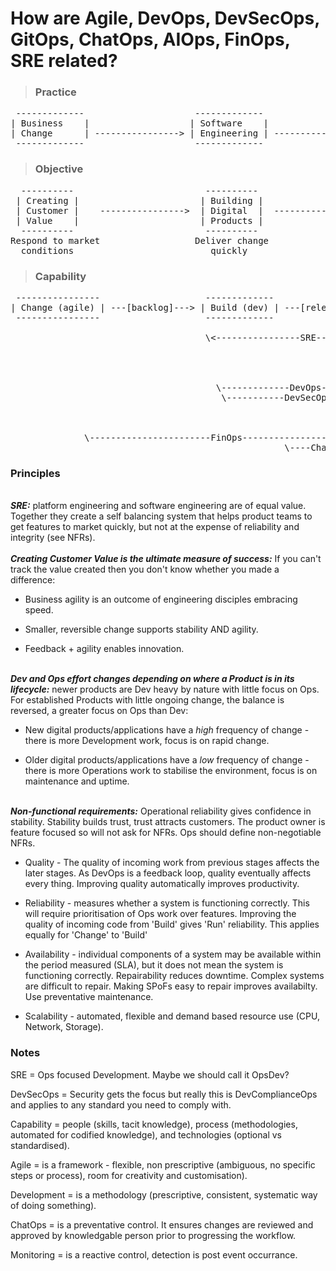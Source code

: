# How are Agile, DevOps, DevSecOps, GitOps, ChatOps, AIOps, FinOps, SRE related?

>### Practice
<pre>
 -------------                     -------------                   -------------  
| Business    |                   | Software    |                 | Platform    |  
| Change      | ----------------> | Engineering | --------------> | Engineering |  
 -------------                     -------------                   -------------  
</pre>


>### Objective 
<pre>
  ----------                         ----------                    --------------
 | Creating |                       | Building |                  | Maintaining  |
 | Customer |    ---------------->  | Digital  |  --------------> | Stable       |
 | Value    |                       | Products |                  | Environments |
  ----------                         ----------                    --------------
Respond to market                  Deliver change               Preserve reliability
  conditions                          quickly                   (resistant to change)
</pre>


>### Capability

<pre>
 ----------------                    -------------                    ------------
| Change (agile) | ---[backlog]---> | Build (dev) | ---[release]---> | Run (ops)  |  ; Where [] is the transition.
 ----------------                    -------------                    ------------

                                     \<----------------SRE-----------------------/   ; Ops led - mature Products with very little change to codebase
                                                                                               - focus is on NFRs:
                                                                                                     Reliability (security, performance, integrity)
                                                                                                     Availability (resilience, redundancy, recovery, repairability)
                                                                                                     Scalability (adaptive capacity)
                                       \-------------DevOps--------------->/         ; Dev led - in newer Products, change to codebase is constant
                                        \-----------DevSecOps------------>/          ; Security led - this is really DevComplianceOps
                                                                      \--GitOps--/   ; Infrastructure configuration - ephemeral, scalable, immutable,
                                                                                                                      repeatable
                                                                      \--AIOps---/    ; Prevantative maintenance enabled by predictive failure and anomaly detection
              \-----------------------FinOps-------------------------------------/    ; forecasting, budgeting and tracking spend across the SDLC
                                                    \----ChatOps----/                 ; use of auditable collaboration tools to progress workflow requests
</pre>

### **Principles**
\
_**SRE:**_ platform engineering and software engineering are of equal value. Together they create a self balancing system that helps product teams to get features to market quickly, but not at the expense of reliability and integrity (see NFRs).  
\
_**Creating Customer Value is the ultimate measure of success:**_ If you can't track the value created then you don't know whether you made a difference:  
* Business agility is an outcome of engineering disciples embracing speed.  

* Smaller, reversible change supports stability AND agility. 

* Feedback + agility enables innovation.

\
_**Dev and Ops effort changes depending on where a Product is in its lifecycle:**_ newer products are Dev heavy by nature with little focus on Ops. For established Products with little ongoing change, the balance is reversed, a greater focus on Ops than Dev:

* New digital products/applications have a *high* frequency of change - there is more Development work, focus is on rapid change.

* Older digital products/applications have a *low* frequency of change - there is more Operations work to stabilise the environment, focus is on maintenance and uptime.

\
_**Non-functional requirements:**_ Operational reliability gives confidence in stability. Stability builds trust, trust attracts customers. The product owner is feature focused so will not ask for NFRs. Ops should define non-negotiable NFRs. 

* Quality - The quality of incoming work from previous stages affects the later stages. As DevOps is a feedback loop, quality eventually affects every thing. Improving quality automatically improves productivity.  

* Reliability - measures whether a system is functioning correctly. This will require prioritisation of Ops work over features. Improving the quality of incoming code from 'Build' gives 'Run' reliability. This applies equally for 'Change' to 'Build'

* Availability - individual components of a system may be available within the period measured (SLA), but it does not mean the system is functioning correctly. Repairability reduces downtime. Complex systems are difficult to repair. Making SPoFs easy to repair improves availabilty. Use preventative maintenance.
* Scalability - automated, flexible and demand based resource use (CPU, Network, Storage).  


  
### **Notes**
SRE = Ops focused Development. Maybe we should call it OpsDev?  

DevSecOps = Security gets the focus but really this is DevComplianceOps and applies to any standard you need to comply with.  

Capability = people (skills, tacit knowledge), process (methodologies, automated for codified knowledge), and technologies (optional vs standardised).  

Agile = is a framework - flexible, non prescriptive (ambiguous, no specific steps or process), room for creativity and customisation).  

Development = is a methodology (prescriptive, consistent, systematic way of doing something).

ChatOps = is a preventative control. It ensures changes are reviewed and approved by knowledgable person prior to progressing the workflow.

Monitoring = is a reactive control, detection is post event occurrance. 
